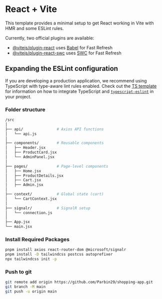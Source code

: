 # React + Vite

This template provides a minimal setup to get React working in Vite with HMR and some ESLint rules.

Currently, two official plugins are available:

- [@vitejs/plugin-react](https://github.com/vitejs/vite-plugin-react/blob/main/packages/plugin-react) uses [Babel](https://babeljs.io/) for Fast Refresh
- [@vitejs/plugin-react-swc](https://github.com/vitejs/vite-plugin-react/blob/main/packages/plugin-react-swc) uses [SWC](https://swc.rs/) for Fast Refresh

## Expanding the ESLint configuration

If you are developing a production application, we recommend using TypeScript with type-aware lint rules enabled. Check out the [TS template](https://github.com/vitejs/vite/tree/main/packages/create-vite/template-react-ts) for information on how to integrate TypeScript and [`typescript-eslint`](https://typescript-eslint.io) in your project.

### Folder structure
```bash
/src
│
├── api/               # Axios API functions
│   └── api.js
│
├── components/        # Reusable components
│   ├── Header.jsx
│   ├── ProductCard.jsx
│   └── AdminPanel.jsx
│
├── pages/             # Page-level components
│   ├── Home.jsx
│   ├── ProductDetails.jsx
│   ├── Cart.jsx
│   ├── Admin.jsx
│
├── context/           # Global state (cart)
│   └── CartContext.jsx
│
├── signalr/           # SignalR setup
│   └── connection.js
│
├── App.jsx
└── main.jsx

```

### Install Required Packages
```bash
pnpm install axios react-router-dom @microsoft/signalr
pnpm install -D tailwindcss postcss autoprefixer
npx tailwindcss init -p
```

### Push to git
```bash
git remote add origin https://github.com/Parbin29/shopping-app.git
git branch -M main
git push -u origin main
```
